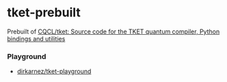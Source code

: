 tket-prebuilt
=============
Prebuilt of [CQCL/tket: Source code for the TKET quantum compiler, Python bindings and utilities](https://github.com/CQCL/tket)

### Playground
- [dirkarnez/tket-playground](https://github.com/dirkarnez/tket-playground)